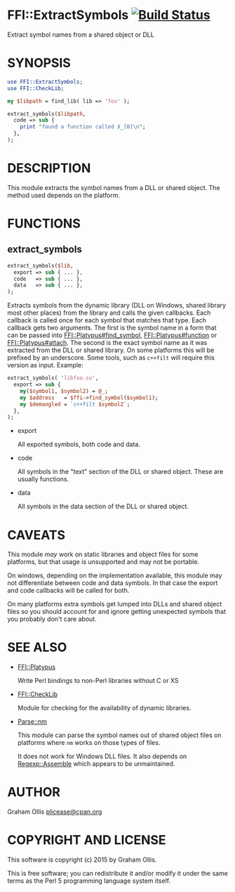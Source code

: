 # FFI::ExtractSymbols [![Build Status](https://travis-ci.org/PerlFFI/FFI-ExtractSymbols.svg)](http://travis-ci.org/PerlFFI/FFI-ExtractSymbols)

Extract symbol names from a shared object or DLL

# SYNOPSIS

```perl
use FFI::ExtractSymbols;
use FFI::CheckLib;

my $libpath = find_lib( lib => 'foo' );

extract_symbols($libpath,
  code => sub {
    print "found a function called $_[0]\n";
  },
);
```

# DESCRIPTION

This module extracts the symbol names from a DLL or shared object.  The
method used depends on the platform.

# FUNCTIONS

## extract\_symbols

```perl
extract_symbols($lib,
  export => sub { ... },
  code   => sub { ... },
  data   => sub { ... },
);
```

Extracts symbols from the dynamic library (DLL on Windows, shared
library most other places) from the library and calls the given
callbacks. Each callback is called once for each symbol that matches
that type.  Each callback gets two arguments.  The first is the symbol
name in a form that can be passed into [FFI::Platypus#find\_symbol](https://metacpan.org/pod/FFI::Platypus#find_symbol),
[FFI::Platypus#function](https://metacpan.org/pod/FFI::Platypus#function) or [FFI::Platypus#attach](https://metacpan.org/pod/FFI::Platypus#attach).  The second is the
exact symbol name as it was extracted from the DLL or shared library.
On some platforms this will be prefixed by an underscore.  Some tools,
such as `c++filt` will require this version as input.  Example:

```perl
extract_symbols( 'libfoo.so',
  export => sub {
    my($symbol1, $symbol2) = @_;
    my $address   = $ffi->find_symbol($symbol1);
    my $demangled = `c++filt $symbol2`;
  },
);
```

- export

    All exported symbols, both code and data.

- code

    All symbols in the "text" section of the DLL or shared object.
    These are usually functions.

- data

    All symbols in the data section of the DLL or shared object.

# CAVEATS

This module _may_ work on static libraries and object files for some
platforms, but that usage is unsupported and may not be portable.

On windows, depending on the implementation available, this module may
not differentiate between code and data symbols.  In that case the
export and code callbacks will be called for both.

On many platforms extra symbols get lumped into DLLs and shared object
files so you should account for and ignore getting unexpected symbols
that you probably don't care about.

# SEE ALSO

- [FFI::Platypus](https://metacpan.org/pod/FFI::Platypus)

    Write Perl bindings to non-Perl libraries without C or XS

- [FFI::CheckLib](https://metacpan.org/pod/FFI::CheckLib)

    Module for checking for the availability of dynamic libraries.

- [Parse::nm](https://metacpan.org/pod/Parse::nm)

    This module can parse the symbol names out of shared object files on
    platforms where `nm` works on those types of files.

    It does not work for Windows DLL files.  It also depends on
    [Regexp::Assemble](https://metacpan.org/pod/Regexp::Assemble) which appears to be unmaintained.

# AUTHOR

Graham Ollis <plicease@cpan.org>

# COPYRIGHT AND LICENSE

This software is copyright (c) 2015 by Graham Ollis.

This is free software; you can redistribute it and/or modify it under
the same terms as the Perl 5 programming language system itself.
